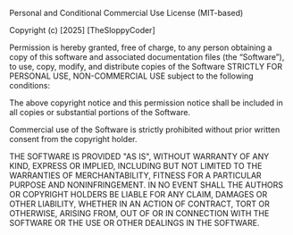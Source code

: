 ﻿Personal and Conditional Commercial Use License (MIT-based)

Copyright (c) [2025] [TheSloppyCoder]

Permission is hereby granted, free of charge, to any person obtaining a copy of 
this software and associated documentation files (the “Software”), to use, copy, 
modify, and distribute copies of the Software STRICTLY FOR PERSONAL USE, NON-COMMERCIAL USE
subject to the following conditions:

The above copyright notice and this permission notice shall be included in all
copies or substantial portions of the Software.

Commercial use of the Software is strictly prohibited without prior written consent from the copyright holder.

THE SOFTWARE IS PROVIDED "AS IS", WITHOUT WARRANTY OF ANY KIND, EXPRESS OR
IMPLIED, INCLUDING BUT NOT LIMITED TO THE WARRANTIES OF MERCHANTABILITY,
FITNESS FOR A PARTICULAR PURPOSE AND NONINFRINGEMENT. IN NO EVENT SHALL THE
AUTHORS OR COPYRIGHT HOLDERS BE LIABLE FOR ANY CLAIM, DAMAGES OR OTHER
LIABILITY, WHETHER IN AN ACTION OF CONTRACT, TORT OR OTHERWISE, ARISING FROM,
OUT OF OR IN CONNECTION WITH THE SOFTWARE OR THE USE OR OTHER DEALINGS IN THE
SOFTWARE. 